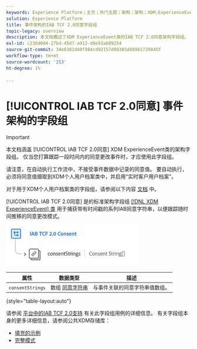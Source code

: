 ```yaml
---
keywords: Experience Platform；主页；热门主题；架构；架构；XDM;ExperienceEvent；字段；架构；架构；架构设计；字段组；字段组；iab;tcf；同意；
solution: Experience Platform
title: 事件架构的IAB TCF 2.0同意字段组
topic-legacy: overview
description: 本文档概述了XDM ExperienceEvent类的IAB TCF 2.0同意架构字段组。
exl-id: c236d0d4-27bd-45d7-a912-d0e93a609254
source-git-commit: 34e0381d40f884cd92157d08385d889b1739845f
workflow-type: tm+mt
source-wordcount: '253'
ht-degree: 1%

---
```


# [!UICONTROL IAB TCF 2.0同意] 事件架构的字段组

>[!IMPORTANT]
>
>本文档涵盖 [!UICONTROL IAB TCF 2.0同意] XDM ExperienceEvent类的架构字段组。 仅当您打算跟踪一段时间内的同意更改事件时，才应使用此字段组。
>
>请注意，在自动执行工作流中，不接受事件数据中记录的同意值。 要自动执行，必须将同意值摄取到XDM个人用户档案类中，并启用“实时客户用户档案”。
>
>对于用于XDM个人用户档案类的字段组，请参阅以下内容 [文档](../profile/iab.md) 中。

[!UICONTROL IAB TCF 2.0同意] 是的标准架构字段组 [[!DNL XDM ExperienceEvent] 类](../../classes/experienceevent.md) 用于捕获带有时间戳的系列IAB同意字符串，以便跟踪随时间推移的同意更改模式。

![](../../images/field-groups/iab-event.png)

| 属性 | 数据类型 | 描述 |
| --- | --- | --- |
| `consentStrings` | 数组 [同意字符串](../../data-types/consent-string.md) | 与事件关联的同意字符串值数组。 |

{style=&quot;table-layout:auto&quot;}

请参阅 [平台中的IAB TCF 2.0支持](../../../landing/governance-privacy-security/consent/iab/overview.md) 有关此字段组用例的详细信息。 有关字段组本身的更多详细信息，请参阅公共XDM存储库：

* [填充的示例](https://github.com/adobe/xdm/blob/master/components/fieldgroups/experience-event/experienceevent-privacy.example.1.json)
* [完整模式](https://github.com/adobe/xdm/blob/master/components/fieldgroups/experience-event/experienceevent-privacy.schema.json)
